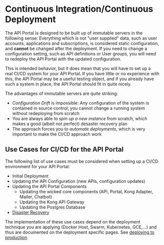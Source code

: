 # Continuous Integration/Continuous Deployment

The API Portal is designed to be built up of immutable servers in the following sense: Everything which is not "user supplied" data, such as user accounts, applications and subscriptions, is considered static configuration, and **cannot** be changed after the deployment. If you need to change a configuration setting, such as API definitions or User groups, you will need to redeploy the API Portal with the updated configuration. 

This is intended behavior, but it does mean that you will have to set up a real CI/CD system for your API Portal. If you have little or no experience with this, the API Portal may be a useful testing object, and if you already have such a system in place, the API Portal should fit in quite nicely.

The advantages of immutable servers are quite striking:

* *Configuration Drift* is impossible: Any configuration of the system is contained in source control; you cannot change a running system without redeploying from scratch
* You are always able to *spin up a new instance* from scratch, which makes a good (albeit not perfect) desaster recovery plan
* The approach forces you to *automate deployments*, which is very important to make the CI/CD approach work

## Use Cases for CI/CD for the API Portal

The following list of use cases must be considered when setting up a CI/CD environment for your API Portal:

* Initial Deployment
* Updating the API Configuration (new APIs, configuration updates)
* Updating the API Portal Components
  * Updating the wicked core components (API, Portal, Kong Adapter, Mailer, Chatbot)
  * Updating the Kong API Gateway
  * Updating the Postgres Database
* [Disaster Recovery](disaster-recovery.md)

The implementation of these use cases depend on the deployment technique you are applying (Docker Host, Swarm, Kubernetes, GCE,...) and thus are documented on the deployment specific pages. See [deploying to production](deploying-to-production.md).
